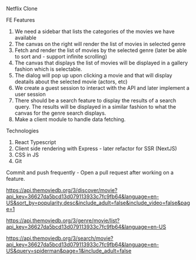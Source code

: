 Netflix Clone

FE Features

1. We need a sidebar that lists the categories of the movies we have available
2. The canvas on the right will render the list of movies in selected genre
3. Fetch and render the list of movies by the selected genre (later be able to sort and - support infinite scrolling)
4. The canvas that displays the list of movies will be displayed in a gallery fashion which is selectable.
5. The dialog will pop up upon clicking a movie and that will display deatails about the selected movie (actors, etc)
6. We create a guest session to interact with the API and later implement a user session
7. There should be a search feature to display the results of a search query. The results will be displayed in a similar fashion to what the canvas for the genre search displays.
8. Make a client module to handle data fetching.

Technologies

1. React Typescript
2. Client side rendering with Express - later refactor for SSR (NextJS)
3. CSS in JS
4. Git

Commit and push frequently - Open a pull request after working on a feature.

<!-- Discover Movie Endpoint -->

https://api.themoviedb.org/3/discover/movie?api_key=36627da5bcd13d079113933c7fc9fb64&language=en-US&sort_by=popularity.desc&include_adult=false&include_video=false&page=1

<!-- Genre Endpoint -->

https://api.themoviedb.org/3/genre/movie/list?api_key=36627da5bcd13d079113933c7fc9fb64&language=en-US

<!-- Search by specific genre -->

<!-- Search by a search term -->

https://api.themoviedb.org/3/search/movie?api_key=36627da5bcd13d079113933c7fc9fb64&language=en-US&query=spiderman&page=1&include_adult=false
